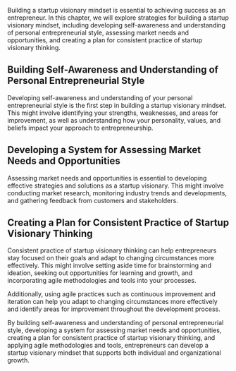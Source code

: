 
Building a startup visionary mindset is essential to achieving success as an entrepreneur. In this chapter, we will explore strategies for building a startup visionary mindset, including developing self-awareness and understanding of personal entrepreneurial style, assessing market needs and opportunities, and creating a plan for consistent practice of startup visionary thinking.

Building Self-Awareness and Understanding of Personal Entrepreneurial Style
---------------------------------------------------------------------------

Developing self-awareness and understanding of your personal entrepreneurial style is the first step in building a startup visionary mindset. This might involve identifying your strengths, weaknesses, and areas for improvement, as well as understanding how your personality, values, and beliefs impact your approach to entrepreneurship.

Developing a System for Assessing Market Needs and Opportunities
----------------------------------------------------------------

Assessing market needs and opportunities is essential to developing effective strategies and solutions as a startup visionary. This might involve conducting market research, monitoring industry trends and developments, and gathering feedback from customers and stakeholders.

Creating a Plan for Consistent Practice of Startup Visionary Thinking
---------------------------------------------------------------------

Consistent practice of startup visionary thinking can help entrepreneurs stay focused on their goals and adapt to changing circumstances more effectively. This might involve setting aside time for brainstorming and ideation, seeking out opportunities for learning and growth, and incorporating agile methodologies and tools into your processes.

Additionally, using agile practices such as continuous improvement and iteration can help you adapt to changing circumstances more effectively and identify areas for improvement throughout the development process.

By building self-awareness and understanding of personal entrepreneurial style, developing a system for assessing market needs and opportunities, creating a plan for consistent practice of startup visionary thinking, and applying agile methodologies and tools, entrepreneurs can develop a startup visionary mindset that supports both individual and organizational growth.
